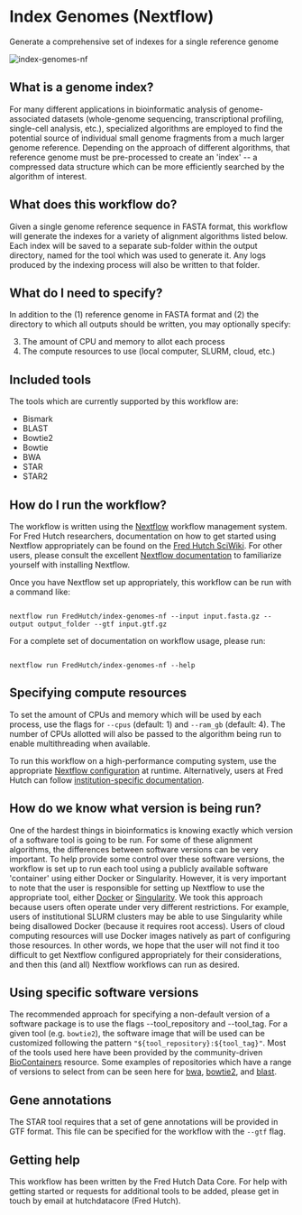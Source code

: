 # Index Genomes (Nextflow)
Generate a comprehensive set of indexes for a single reference genome

![index-genomes-nf](https://github.com/FredHutch/index-genomes-nf/actions/workflows/test.yaml/badge.svg)

## What is a genome index?

For many different applications in bioinformatic analysis of genome-associated
datasets (whole-genome sequencing, transcriptional profiling, single-cell
analysis, etc.), specialized algorithms are employed to find the potential source
of individual small genome fragments from a much larger genome reference. Depending
on the approach of different algorithms, that reference genome must be pre-processed
to create an 'index' -- a compressed data structure which can be more efficiently
searched by the algorithm of interest.

## What does this workflow do?

Given a single genome reference sequence in FASTA format, this workflow will
generate the indexes for a variety of alignment algorithms listed below.
Each index will be saved to a separate sub-folder within the output directory,
named for the tool which was used to generate it. Any logs produced by the
indexing process will also be written to that folder.

## What do I need to specify?

In addition to the (1) reference genome in FASTA format and (2) the directory
to which all outputs should be written, you may optionally specify:

3. The amount of CPU and memory to allot each process
4. The compute resources to use (local computer, SLURM, cloud, etc.)

## Included tools

The tools which are currently supported by this workflow are:

- Bismark
- BLAST
- Bowtie2
- Bowtie
- BWA
- STAR
- STAR2

## How do I run the workflow?

The workflow is written using the
[Nextflow](https://www.nextflow.io/docs/latest/index.html) workflow management
system. For Fred Hutch researchers, documentation on how to get started using
Nextflow appropriately can be found on the
[Fred Hutch SciWiki](https://sciwiki.fredhutch.org/hdc/hdc_workflows/). For
other users, please consult the excellent
[Nextflow documentation](https://www.nextflow.io/docs/latest/index.html) to
familiarize yourself with installing Nextflow.

Once you have Nextflow set up appropriately, this workflow can be run with
a command like:

```#!/bin/bash

nextflow run FredHutch/index-genomes-nf --input input.fasta.gz --output output_folder --gtf input.gtf.gz
```

For a complete set of documentation on workflow usage, please run:

```#!/bin/bash

nextflow run FredHutch/index-genomes-nf --help
```

## Specifying compute resources

To set the amount of CPUs and memory which will be used by each process,
use the flags for `--cpus` (default: 1) and `--ram_gb` (default: 4). The number
of CPUs allotted will also be passed to the algorithm being run to enable
multithreading when available.

To run this workflow on a high-performance computing system, use the appropriate
[Nextflow configuration](https://www.nextflow.io/docs/latest/config.html#config-scopes)
at runtime. Alternatively, users at Fred Hutch can follow
[institution-specific documentation](https://sciwiki.fredhutch.org/hdc/workflows/running/on_gizmo/).

## How do we know what version is being run?

One of the hardest things in bioinformatics is knowing exactly which version
of a software tool is going to be run. For some of these alignment algorithms,
the differences between software versions can be very important. To help provide
some control over these software versions, the workflow is set up to run each
tool using a publicly available software 'container' using either Docker or
Singularity. However, it is very important to note that the user is responsible
for setting up Nextflow to use the appropriate tool, either
[Docker](https://www.nextflow.io/docs/latest/docker.html) or 
[Singularity](https://www.nextflow.io/docs/latest/singularity.html). We took
this approach because users often operate under very different restrictions.
For example, users of institutional SLURM clusters may be able to use Singularity
while being disallowed Docker (because it requires root access). Users of cloud
computing resources will use Docker images natively as part of configuring those
resources. In other words, we hope that the user will not find it too difficult
to get Nextflow configured appropriately for their considerations, and then this
(and all) Nextflow workflows can run as desired.

## Using specific software versions

The recommended approach for specifying a non-default version of a software
package is to use the flags --tool_repository and --tool_tag. For a given
tool (e.g. `bowtie2`), the software image that will be used can be customized
following the pattern `"${tool_repository}:${tool_tag}"`. Most of the tools
used here have been provided by the community-driven
[BioContainers](https://biocontainers.pro/) resource. Some examples of repositories
which have a range of versions to select from can be seen here for
[bwa](https://quay.io/repository/biocontainers/bwa?tab=tags),
[bowtie2](https://quay.io/repository/biocontainers/bowtie2?tab=tags), and
[blast](https://quay.io/repository/biocontainers/blast?tab=tags).

## Gene annotations

The STAR tool requires that a set of gene annotations will be provided in
GTF format. This file can be specified for the workflow with the `--gtf`
flag.

## Getting help

This workflow has been written by the Fred Hutch Data Core. For help with
getting started or requests for additional tools to be added, please get
in touch by email at hutchdatacore (Fred Hutch).
